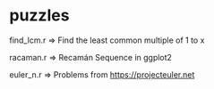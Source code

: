 # puzzles

find_lcm.r => Find the least common multiple of 1 to x 

racaman.r => Recamán Sequence in ggplot2

euler_n.r  => Problems from https://projecteuler.net
